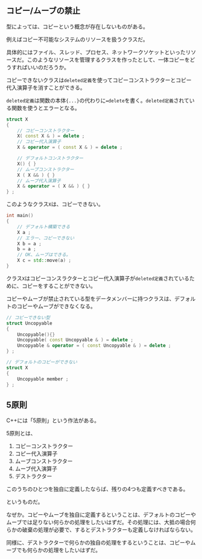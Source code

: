 ## コピー/ムーブの禁止

型によっては、コピーという概念が存在しないものがある。

例えばコピー不可能なシステムのリソースを扱うクラスだ。

具体的にはファイル、スレッド、プロセス、ネットワークソケットといったリソースだ。このようなリソースを管理するクラスを作ったとして、一体コピーをどうすればいいのだろうか。

コピーできないクラスは`deleted定義`を使ってコピーコンストラクターとコピー代入演算子を消すことができる。

`deleted定義`は関数の本体`{...}`の代わりに`=delete`を書く。`deleted定義`されている関数を使うとエラーとなる。

~~~cpp
struct X
{
    // コピーコンストラクター
    X( const X & ) = delete ;
    // コピー代入演算子
    X & operator = ( const X & ) = delete ;

    // デフォルトコンストラクター
    X() { }
    // ムーブコンストラクター
    X ( X && ) { }
    // ムーブ代入演算子
    X & operator = ( X && ) { }
} ;
~~~

このようなクラス`X`は、コピーできない。

~~~c++
int main()
{
    // デフォルト構築できる
    X a ;
    // エラー、コピーできない
    X b = a ;
    b = a ;
    // OK、ムーブはできる。
    X c = std::move(a) ;
}
~~~

クラス`X`はコピーコンスラクターとコピー代入演算子が`deleted定義`されているために、コピーをすることができない。

コピーやムーブが禁止されている型をデータメンバーに持つクラスは、デフォルトのコピーやムーブができなくなる。

~~~cpp
// コピーできない型
struct Uncopyable
{
    Uncopyable(){}
    Uncopyable( const Uncopyable & ) = delete ;
    Uncopyable & operator = ( const Uncopyable & ) = delete ; 
} ;

// デフォルトのコピーができない
struct X
{
    Uncopyable member ;
} ;
~~~

## 5原則

C++には「5原則」という作法がある。

5原則とは、

1. コピーコンストラクター
2. コピー代入演算子
3. ムーブコンストラクター
4. ムーブ代入演算子
5. デストラクター

このうちのひとつを独自に定義したならば、残りの4つも定義すべきである。

というものだ。

なぜか。コピーやムーブを独自に定義するということは、デフォルトのコピーやムーブでは足りない何らかの処理をしたいはずだ。その処理には、大抵の場合何らかの破棄の処理が必要で、するとデストラクターも定義しなければならない。

同様に、デストラクターで何らかの独自の処理をするということは、コピーやムーブでも何らかの処理をしたいはずだ。


